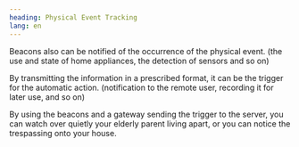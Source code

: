 ```yaml
---
heading: Physical Event Tracking
lang: en
---
```


Beacons also can be notified of the occurrence of the physical event. (the use and state of home appliances, the detection of sensors and so on)

By transmitting the information in a prescribed format, it can be the trigger for the automatic action. (notification to the remote user, recording it for later use, and so on)

By using the beacons and a gateway sending the trigger to the server, you can watch over quietly your elderly parent living apart, or you can notice the trespassing onto your house.
